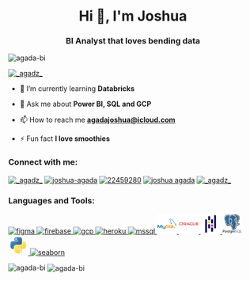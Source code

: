 <h1 align="center">Hi 👋, I'm Joshua</h1>
<h3 align="center">BI Analyst that loves bending data</h3>

<p align="left"> <img src="https://komarev.com/ghpvc/?username=agada-bi&label=Profile%20views&color=0e75b6&style=flat" alt="agada-bi" /> </p>

<p align="left"> <a href="https://twitter.com/_agadz_" target="blank"><img src="https://img.shields.io/twitter/follow/_agadz_?logo=twitter&style=for-the-badge" alt="_agadz_" /></a> </p>

- 🌱 I’m currently learning **Databricks**

- 💬 Ask me about **Power BI, SQL and GCP**

- 📫 How to reach me **agadajoshua@icloud.com**

- ⚡ Fun fact **I love smoothies**

<h3 align="left">Connect with me:</h3>
<p align="left">
<a href="https://twitter.com/_agadz_" target="blank"><img align="center" src="https://raw.githubusercontent.com/rahuldkjain/github-profile-readme-generator/master/src/images/icons/Social/twitter.svg" alt="_agadz_" height="30" width="40" /></a>
<a href="https://linkedin.com/in/joshua-agada" target="blank"><img align="center" src="https://raw.githubusercontent.com/rahuldkjain/github-profile-readme-generator/master/src/images/icons/Social/linked-in-alt.svg" alt="joshua-agada" height="30" width="40" /></a>
<a href="https://stackoverflow.com/users/22459280" target="blank"><img align="center" src="https://raw.githubusercontent.com/rahuldkjain/github-profile-readme-generator/master/src/images/icons/Social/stack-overflow.svg" alt="22459280" height="30" width="40" /></a>
<a href="https://kaggle.com/joshua agada" target="blank"><img align="center" src="https://raw.githubusercontent.com/rahuldkjain/github-profile-readme-generator/master/src/images/icons/Social/kaggle.svg" alt="joshua agada" height="30" width="40" /></a>
<a href="https://instagram.com/_agadz_" target="blank"><img align="center" src="https://raw.githubusercontent.com/rahuldkjain/github-profile-readme-generator/master/src/images/icons/Social/instagram.svg" alt="_agadz_" height="30" width="40" /></a>
</p>

<h3 align="left">Languages and Tools:</h3>
<p align="left"> <a href="https://www.figma.com/" target="_blank" rel="noreferrer"> <img src="https://www.vectorlogo.zone/logos/figma/figma-icon.svg" alt="figma" width="40" height="40"/> </a> <a href="https://firebase.google.com/" target="_blank" rel="noreferrer"> <img src="https://www.vectorlogo.zone/logos/firebase/firebase-icon.svg" alt="firebase" width="40" height="40"/> </a> <a href="https://cloud.google.com" target="_blank" rel="noreferrer"> <img src="https://www.vectorlogo.zone/logos/google_cloud/google_cloud-icon.svg" alt="gcp" width="40" height="40"/> </a> <a href="https://heroku.com" target="_blank" rel="noreferrer"> <img src="https://www.vectorlogo.zone/logos/heroku/heroku-icon.svg" alt="heroku" width="40" height="40"/> </a> <a href="https://www.microsoft.com/en-us/sql-server" target="_blank" rel="noreferrer"> <img src="https://www.svgrepo.com/show/303229/microsoft-sql-server-logo.svg" alt="mssql" width="40" height="40"/> </a> <a href="https://www.mysql.com/" target="_blank" rel="noreferrer"> <img src="https://raw.githubusercontent.com/devicons/devicon/master/icons/mysql/mysql-original-wordmark.svg" alt="mysql" width="40" height="40"/> </a> <a href="https://www.oracle.com/" target="_blank" rel="noreferrer"> <img src="https://raw.githubusercontent.com/devicons/devicon/master/icons/oracle/oracle-original.svg" alt="oracle" width="40" height="40"/> </a> <a href="https://pandas.pydata.org/" target="_blank" rel="noreferrer"> <img src="https://raw.githubusercontent.com/devicons/devicon/2ae2a900d2f041da66e950e4d48052658d850630/icons/pandas/pandas-original.svg" alt="pandas" width="40" height="40"/> </a> <a href="https://www.postgresql.org" target="_blank" rel="noreferrer"> <img src="https://raw.githubusercontent.com/devicons/devicon/master/icons/postgresql/postgresql-original-wordmark.svg" alt="postgresql" width="40" height="40"/> </a> <a href="https://www.python.org" target="_blank" rel="noreferrer"> <img src="https://raw.githubusercontent.com/devicons/devicon/master/icons/python/python-original.svg" alt="python" width="40" height="40"/> </a> <a href="https://seaborn.pydata.org/" target="_blank" rel="noreferrer"> <img src="https://seaborn.pydata.org/_images/logo-mark-lightbg.svg" alt="seaborn" width="40" height="40"/> </a> </p>

<p><img align="left" src="https://github-readme-stats.vercel.app/api/top-langs?username=agada-bi&show_icons=true&locale=en&layout=compact" alt="agada-bi" /></p>

<p>&nbsp;<img align="center" src="https://github-readme-stats.vercel.app/api?username=agada-bi&show_icons=true&locale=en" alt="agada-bi" /></p>
